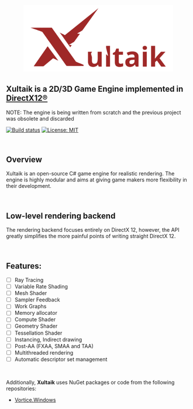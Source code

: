 



<h1 align="center">
   <img src="Logo/XULTAIK-2.png" width=410>

  
  ##               Xultaik is a 2D/3D Game Engine implemented in [DirectX12®]([https://www.khronos.org/vulkan/](https://learn.microsoft.com/en-us/windows/win32/direct3d12/directx-12-programming-guide))
  
</h1>

NOTE: The engine is being written from scratch and the previous project was obsolete and discarded

[![Build status](https://github.com/FaberSanZ/Zeckoxe/workflows/ci/badge.svg)](https://github.com/FaberSanZ/Xultaik/actions)
[![License: MIT](https://img.shields.io/badge/License-MIT-yellow.svg)](https://github.com/FaberSanZ/Xultaik/blob/master/LICENSE) 

<br>

## Overview
Xultaik is an open-source C# game engine for realistic rendering. The engine is highly modular and aims at giving game makers more flexibility in their development.

<br>

## Low-level rendering backend

The rendering backend focuses entirely on DirectX 12, however, the API greatly simplifies the more painful points of writing straight DirectX 12.


<br>

## Features:

- [ ] Ray Tracing
- [ ] Variable Rate Shading
- [ ] Mesh Shader
- [ ] Sampler Feedback
- [ ] Work Graphs
- [ ] Memory allocator
- [ ] Compute Shader
- [ ] Geometry Shader
- [ ] Tessellation Shader
- [ ] Instancing, Indirect drawing
- [ ] Post-AA (FXAA, SMAA and TAA)
- [ ] Multithreaded rendering
- [ ] Automatic descriptor set management

<br>



Additionally, **Xultaik** uses NuGet packages or code from the following repositories:

- [Vortice.Windows](https://github.com/amerkoleci/Vortice.Windows)


